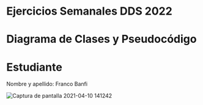 # Ejercicios Semanales DDS 2022

# Diagrama de Clases y Pseudocódigo

# Estudiante
Nombre y apellido: Franco Banfi

![Captura de pantalla 2021-04-10 141242](https://user-images.githubusercontent.com/62450599/114977431-08ff5e00-9e5e-11eb-85ec-60e032ad519a.jpg)
